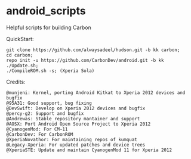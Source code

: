 android_scripts
===============

Helpful scripts for building Carbon

QuickStart:

    git clone https://github.com/alwaysadeel/hudson.git -b kk carbon;
    cd carbon;
    repo init -u https://github.com/CarbonDev/android.git -b kk
    ./Update.sh;
    ./CompileROM.sh -s; (Xperia Sola)   

Credits:
    
    @munjeni: Kernel, porting Android Kitkat to Xperia 2012 devices and bugfix
    @95A31: Good support, bug fixing
    @DevSwift: Develop on Xperia 2012 devices and bugfix
    @percy-g2: Support and bugfix
    @Andrewas: Stable repository mantainer and support
    @AOSX: Port Android Open Source Project to Xperia 2012
    @CyanogenMod: For CM-11
    @CarbonDev: For CarbonROM
    @XperiaNovathor: For maintaining repos of kumquat
    @Legacy-Xperia: For updated patches and device trees
    @XperiaSTE: Update and maintain CyanogenMod 11 for Xperia 2012
